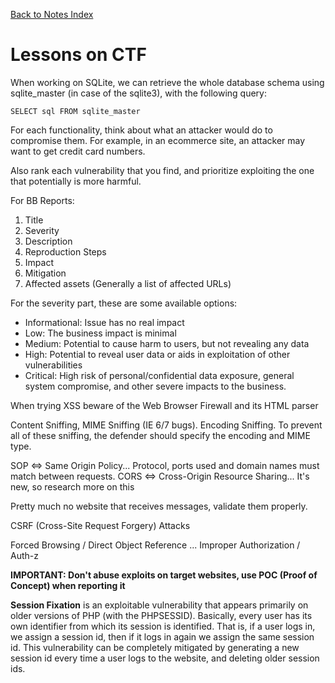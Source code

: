 [Back to Notes Index](index)

# Lessons on CTF

When working on SQLite, we can retrieve the whole database schema using sqlite_master (in case of the sqlite3), with the following query:

```
SELECT sql FROM sqlite_master
```

For each functionality, think about what an attacker would do to compromise them. For example, in an ecommerce site, an attacker may want to get credit card numbers.

Also rank each vulnerability that you find, and prioritize exploiting the one that potentially is more harmful.

For BB Reports:

1. Title
2. Severity
3. Description
4. Reproduction Steps
5. Impact
6. Mitigation
7. Affected assets (Generally a list of affected URLs)

For the severity part, these are some available options:

- Informational: Issue has no real impact
- Low: The business impact is minimal
- Medium: Potential to cause harm to users, but not revealing any data
- High: Potential to reveal user data or aids in exploitation of other vulnerabilities
- Critical: High risk of personal/confidential data exposure, general system compromise, and other severe impacts to the business.


When trying XSS beware of the Web Browser Firewall and its HTML parser

Content Sniffing, MIME Sniffing (IE 6/7 bugs). Encoding Sniffing. To prevent all of these sniffing, the defender should specify the encoding and MIME type.

SOP <=> Same Origin Policy... Protocol, ports used and domain names must match between requests.
CORS <=> Cross-Origin Resource Sharing... It's new, so research more on this

Pretty much no website that receives messages, validate them properly.

CSRF (Cross-Site Request Forgery) Attacks

Forced Browsing / Direct Object Reference ... Improper Authorization / Auth-z

**IMPORTANT: Don't abuse exploits on target websites, use POC (Proof of Concept) when reporting it**

**Session Fixation** is an exploitable vulnerability that appears primarily on older versions of PHP (with the PHPSESSID). Basically, every user has its own identifier from which its session is identified. That is, if a user logs in, we assign a session id, then if it logs in again we assign the same session id. This vulnerability can be completely mitigated by generating a new session id every time a user logs to the website, and deleting older session ids. 
